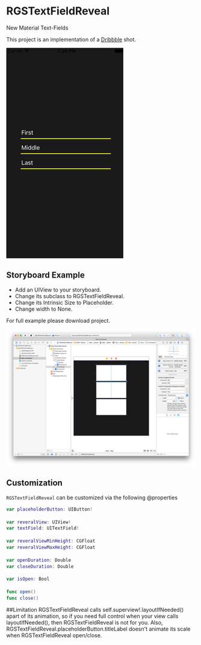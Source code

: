 # RGSTextFieldReveal

New Material Text-Fields

This project is an implementation of a [Dribbble](https://dribbble.com/shots/2197140-New-Material-Text-Fields) shot. 

<img src="https://github.com/RGSSoftware/RGSTextFieldReveal/blob/master/sceenshots/gif.gif" alt="iPhone 5" width="311" />

## Storyboard Example
- Add an UIView to your storyboard. 
- Change its subclass to RGSTextFieldReveal. 
- Change its Intrinsic Size to Placeholder.
- Change width to None.

For full example please download project.

<img src="https://github.com/RGSSoftware/RGSTextFieldReveal/blob/master/sceenshots/storyboard.png" alt="Storyboard" width="756" />

## Customization

`RGSTextFieldReveal` can be customized via the following @properties

```swift
var placeholderButton: UIButton!

var reveralView: UIView!
var textField: UITextField!
    
var reveralViewMinHeight: CGFloat
var reveralViewMaxHeight: CGFloat

var openDuration: Double
var closeDuration: Double

var isOpen: Bool

func open()
func close()
```

##Limitation
RGSTextFieldReveal calls self.superview!.layoutIfNeeded() apart of its animation, so if you need full control when your view calls layoutIfNeeded(), then RGSTextFieldReveal is not for you. Also, RGSTextFieldReveal.placeholderButton.titleLabel doesn't animate its scale when RGSTextFieldReveal open/close.


